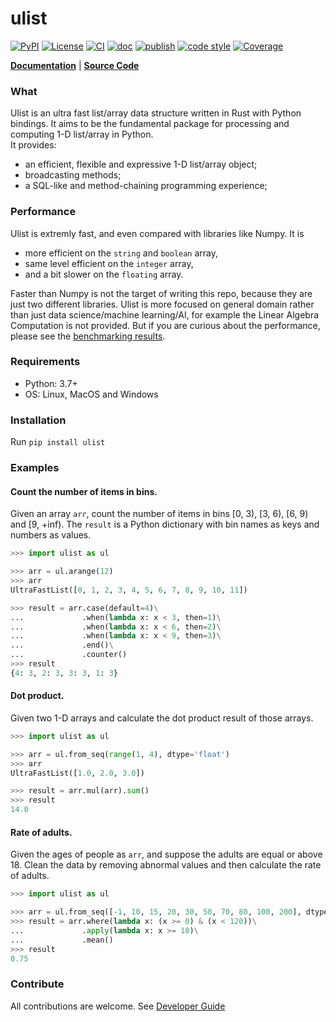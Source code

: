 # ulist

[![PyPI](https://img.shields.io/pypi/v/ulist)](https://pypi.org/project/ulist/)
[![License](https://img.shields.io/github/license/tushushu/ulist)](https://github.com/tushushu/ulist/blob/main/LICENSE)
[![CI](https://github.com/tushushu/ulist/actions/workflows/main.yml/badge.svg?branch=0.7.1)](https://github.com/tushushu/ulist/actions/workflows/main.yml)
[![doc](https://github.com/tushushu/ulist/actions/workflows/sphinx.yml/badge.svg?branch=0.7.1)](https://github.com/tushushu/ulist/actions/workflows/sphinx.yml)
[![publish](https://github.com/tushushu/ulist/actions/workflows/publish.yml/badge.svg?branch=0.7.1)](https://github.com/tushushu/ulist/actions/workflows/publish.yml)
[![code style](https://img.shields.io/badge/style-flake8-blue)](https://github.com/PyCQA/flake8)
[![Coverage](https://img.shields.io/endpoint?url=https://gist.githubusercontent.com/tushushu/3a76a8f4c0d25c24b840fe66a3cf44c1/raw/metacov.json)](https://github.com/tushushu/ulist/actions/workflows/coverage.yml)  
  
    
[**Documentation**](https://tushushu.github.io/ulist/) | [**Source Code**](https://github.com/tushushu/ulist)  


### What
Ulist is an ultra fast list/array data structure written in Rust with Python bindings. It aims to be the fundamental package for processing and computing 1-D list/array in Python.   
It provides:  

* an efficient, flexible and expressive 1-D list/array object;  
* broadcasting methods;  
* a SQL-like and method-chaining programming experience;  


### Performance
Ulist is extremly fast, and even compared with libraries like Numpy. It is  
* more efficient on the `string` and `boolean` array,  
* same level efficient on the `integer` array,  
* and a bit slower on the `floating` array.  

Faster than Numpy is not the target of writing this repo, because they are just two different libraries. Ulist is more focused on general domain rather than just data science/machine learning/AI, for example the Linear Algebra Computation is not provided. But if you are curious about the performance, please see the [benchmarking results](https://github.com/tushushu/ulist/blob/main/benchmark.md).


### Requirements
* Python: 3.7+    
* OS: Linux, MacOS and Windows


### Installation
Run `pip install ulist`


### Examples

#### Count the number of items in bins.
Given an array `arr`, count the number of items in bins [0, 3), [3, 6), [6, 9) and [9, +inf). The `result` is a Python dictionary with bin names as keys and numbers as values. 
```Python
>>> import ulist as ul

>>> arr = ul.arange(12)
>>> arr
UltraFastList([0, 1, 2, 3, 4, 5, 6, 7, 8, 9, 10, 11])

>>> result = arr.case(default=4)\
...             .when(lambda x: x < 3, then=1)\
...             .when(lambda x: x < 6, then=2)\
...             .when(lambda x: x < 9, then=3)\
...             .end()\
...             .counter()
>>> result
{4: 3, 2: 3, 3: 3, 1: 3}
```


#### Dot product.
Given two 1-D arrays and calculate the dot product result of those arrays.
```Python
>>> import ulist as ul

>>> arr = ul.from_seq(range(1, 4), dtype='float')
>>> arr
UltraFastList([1.0, 2.0, 3.0])

>>> result = arr.mul(arr).sum()
>>> result
14.0
```

#### Rate of adults.
Given the ages of people as `arr`, and suppose the adults are equal or above 18. Clean the data by removing abnormal values and then calculate the rate of adults.
```Python
>>> import ulist as ul

>>> arr = ul.from_seq([-1, 10, 15, 20, 30, 50, 70, 80, 100, 200], dtype='int')
>>> result = arr.where(lambda x: (x >= 0) & (x < 120))\
...             .apply(lambda x: x >= 18)\
...             .mean()
>>> result
0.75
```


### Contribute
All contributions are welcome. See [Developer Guide](https://github.com/tushushu/ulist/blob/main/develop.md)

